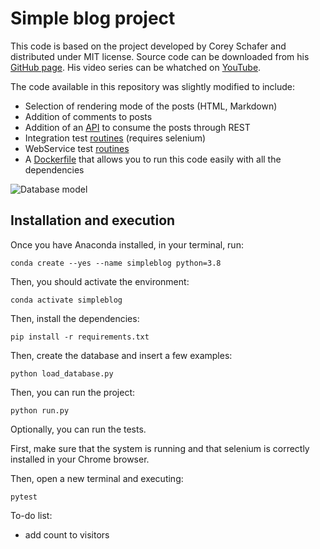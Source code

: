 # Simple blog project

This code is based on the project developed by Corey Schafer and distributed under MIT license.
Source code can be downloaded from his [GitHub page](https://github.com/CoreyMSchafer/code_snippets/tree/master/Python/Flask_Blog/08-Posts).
His video series can be whatched on [YouTube](https://www.youtube.com/playlist?list=PL-osiE80TeTs4UjLw5MM6OjgkjFeUxCYH).

The code available in this repository was slightly modified to include:
- Selection of rendering mode of the posts (HTML, Markdown)
- Addition of comments to posts
- Addition of an [API](./flaskblog/routesapi.py) to consume the posts through REST
- Integration test [routines](test/integration_test.py) (requires selenium)
- WebService test [routines](test/webservice_test.py)
- A [Dockerfile](./resources/Dockerfile) that allows you to run this code easily with all the dependencies

![Database model](./resources/db-model.svg)

## Installation and execution

Once you have Anaconda installed, in your terminal, run:

```conda create --yes --name simpleblog python=3.8```

Then, you should activate the environment:

```conda activate simpleblog```

Then, install the dependencies:

```pip install -r requirements.txt```

Then, create the database and insert a few examples:

```python load_database.py```

Then, you can run the project:

```python run.py```

Optionally, you can run the tests.
 
First, make sure that the system is running and that selenium is correctly installed in your Chrome browser.
 
Then, open a new terminal and executing:

```pytest```

To-do list:
- add count to visitors
